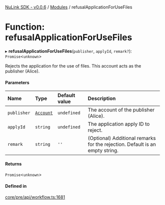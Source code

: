[NuLink SDK - v0.0.6](../README.md) / [Modules](../modules.md) / refusalApplicationForUseFiles

# Function: refusalApplicationForUseFiles

▸ **refusalApplicationForUseFiles**(`publisher`, `applyId`, `remark?`): `Promise`<`unknown`\>

Rejects the application for the use of files. This account acts as the publisher (Alice).

#### Parameters

| Name | Type | Default value | Description |
| :------ | :------ | :------ | :------ |
| `publisher` | [`Account`](../classes/Account.md) | `undefined` | The account of the publisher (Alice). |
| `applyId` | `string` | `undefined` | The application apply ID to reject. |
| `remark` | `string` | `''` | (Optional) Additional remarks for the rejection. Default is an empty string. |

#### Returns

`Promise`<`unknown`\>

#### Defined in

[core/pre/api/workflow.ts:1681](https://github.com/NuLink-network/nulink-sdk/blob/dec95fc/src/core/pre/api/workflow.ts#L1681)
